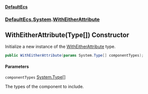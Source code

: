 #### [DefaultEcs](DefaultEcs.md 'DefaultEcs')
### [DefaultEcs.System](DefaultEcs.md#DefaultEcs.System 'DefaultEcs.System').[WithEitherAttribute](WithEitherAttribute.md 'DefaultEcs.System.WithEitherAttribute')

## WithEitherAttribute(Type[]) Constructor

Initialize a new instance of the [WithEitherAttribute](WithEitherAttribute.md 'DefaultEcs.System.WithEitherAttribute') type.

```csharp
public WithEitherAttribute(params System.Type[] componentTypes);
```
#### Parameters

<a name='DefaultEcs.System.WithEitherAttribute.WithEitherAttribute(System.Type[]).componentTypes'></a>

`componentTypes` [System.Type](https://docs.microsoft.com/en-us/dotnet/api/System.Type 'System.Type')[[]](https://docs.microsoft.com/en-us/dotnet/api/System.Array 'System.Array')

The types of the component to include.